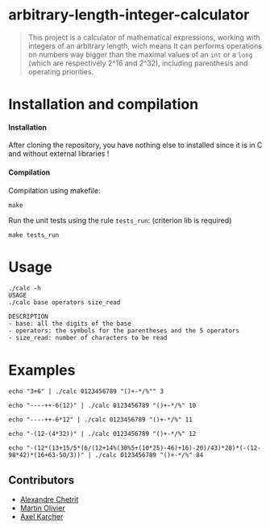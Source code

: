 # arbitrary-length-integer-calculator

> This project is a calculator of mathematical expressions, working with integers of an arbitrary length, wich means It can performs operations on numbers way bigger than the maximal values of an ``int`` or a ``long`` (which are respectively 2^16 and 2^32), including parenthesis and operating priorities.

# Installation and compilation
#### Installation
After cloning the repository, you have nothing else to installed since it is in C and without external libraries !
    
#### Compilation
Compilation using makefile:
```
make
```
Run the unit tests using the rule ``tests_run``: (criterion lib is required)
```
make tests_run
```

# Usage
```
./calc -h
USAGE
./calc base operators size_read

DESCRIPTION
- base: all the digits of the base
- operators: the symbols for the parentheses and the 5 operators
- size_read: number of characters to be read
```

# Examples

```
echo "3+6" | ./calc 0123456789 "()+-*/%"" 3

echo "----++-6(12)" | ./calc 0123456789 "()+-*/%" 10

echo "----++-6*12" | ./calc 0123456789 "()+-*/%" 11

echo "-(12-(4*32))" | ./calc 0123456789 "()+-*/%" 12

echo "-(12*(13+15/5*(6/(12+14%(30%5+(10*25)-46)+16)-20)/43)*20)*(-(12-98*42)*(16+63-50/3))" | ./calc 0123456789 "()+-*/%" 84
```
## Contributors

 - [Alexandre Chetrit](https://github.com/chetrit)
 - [Martin Olivier](https://github.com/martinoliv78)
 - [Axel Karcher](https://github.com/RinkusuTV)
